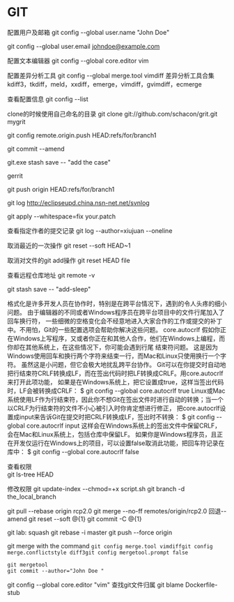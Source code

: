 # GIT

配置用户及邮箱
git config --global user.name "John Doe"

git config --global user.email johndoe@example.com

配置文本编辑器
git config --global core.editor vim

配置差异分析工具
git config --global merge.tool vimdiff
差异分析工具合集
kdiff3，tkdiff，meld，xxdiff，emerge，vimdiff，gvimdiff，ecmerge

查看配置信息
git config --list

clone的时候使用自己命名的目录
git clone git://github.com/schacon/grit.git mygrit

git config remote.origin.push HEAD:refs/for/branch1

git commit --amend

git.exe stash save -- "add the case"

gerrit

git push origin HEAD:refs/for/branch1

git log
 http://eclipseupd.china.nsn-net.net/svnlog

git apply --whitespace=fix your.patch 

查看指定作者的提交记录
git log --author=xiujuan --oneline

取消最近的一次操作
git reset --soft HEAD~1

取消对文件的git add操作
git reset HEAD file

查看远程仓库地址
git remote -v

git stash save -- "add-sleep"

格式化是许多开发人员在协作时，特别是在跨平台情况下，遇到的令人头疼的细小问题。 由于编辑器的不同或者Windows程序员在跨平台项目中的文件行尾加入了回车换行符， 一些细微的空格变化会不经意地进入大家合作的工作或提交的补丁中。不用怕，Git的一些配置选项会帮助你解决这些问题。
core.autocrlf
假如你正在Windows上写程序，又或者你正在和其他人合作，他们在Windows上编程，而你却在其他系统上，在这些情况下，你可能会遇到行尾 结束符问题。 这是因为Windows使用回车和换行两个字符来结束一行，而Mac和Linux只使用换行一个字符。 虽然这是小问题，但它会极大地扰乱跨平台协作。
Git可以在你提交时自动地把行结束符CRLF转换成LF，而在签出代码时把LF转换成CRLF。用core.autocrlf来打开此项功能， 如果是在Windows系统上，把它设置成true，这样当签出代码时，LF会被转换成CRLF：
$ git config --global core.autocrlf true
Linux或Mac系统使用LF作为行结束符，因此你不想Git在签出文件时进行自动的转换；当一个以CRLF为行结束符的文件不小心被引入时你肯定想进行修正， 把core.autocrlf设置成input来告诉Git在提交时把CRLF转换成LF，签出时不转换：
$ git config --global core.autocrlf input
这样会在Windows系统上的签出文件中保留CRLF，会在Mac和Linux系统上，包括仓库中保留LF。
如果你是Windows程序员，且正在开发仅运行在Windows上的项目，可以设置false取消此功能，把回车符记录在库中：
$ git config --global core.autocrlf false

查看权限    
git ls-tree HEAD

修改权限
git update-index --chmod=+x script.sh
git branch -d the_local_branch

git pull --rebase origin rcp2.0
git merge --no-ff remotes/origin/rcp2.0
回退--amend
git reset --soft @{1}
git commit -C @{1}


git lab: squash
git rebase -i master
git push --force origin <my branch>


git merge with the command
`git config merge.tool vimdiffgit config merge.conflictstyle diff3git config mergetool.prompt false`

```
git mergetool
git commit --author="John Doe "
```

git config --global core.editor "vim"
查找git文件归属
git blame Dockerfile-stub